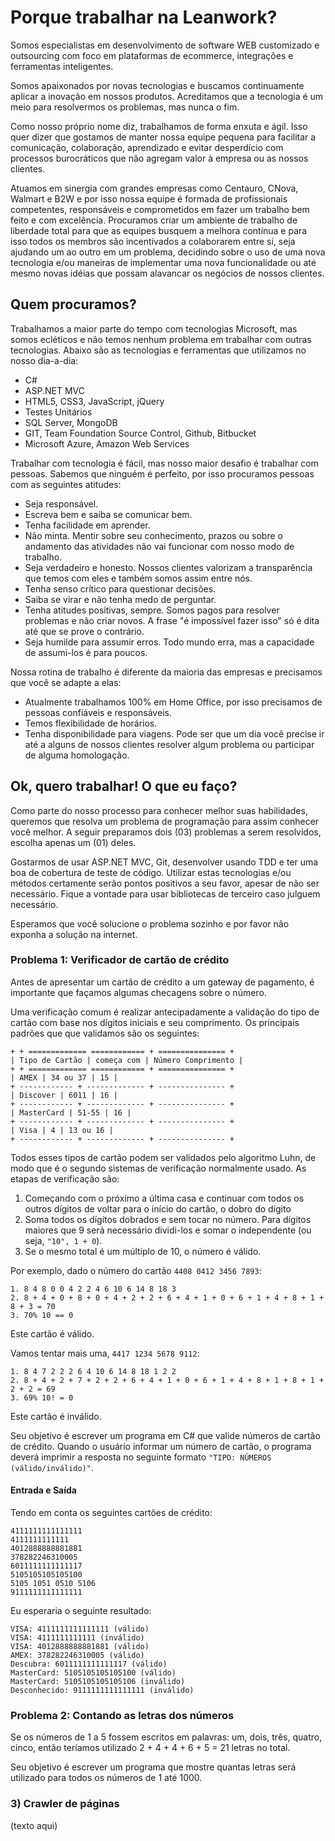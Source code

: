 # Porque trabalhar na Leanwork?

Somos especialistas em desenvolvimento de software WEB customizado e outsourcing com foco em plataformas de ecommerce, integrações e ferramentas inteligentes. 

Somos apaixonados por novas tecnologias e buscamos continuamente aplicar a inovação em nossos produtos. Acreditamos que a tecnologia é um meio para resolvermos os problemas, mas nunca o fim.

Como nosso próprio nome diz, trabalhamos de forma enxuta e ágil. Isso quer dizer que gostamos de manter nossa equipe pequena para facilitar a comunicação, colaboração, aprendizado e evitar desperdício com processos burocráticos que não agregam valor à empresa ou as nossos clientes.

Atuamos em sinergia com grandes empresas como Centauro, CNova, Walmart e B2W e por isso nossa equipe é formada de profissionais competentes, responsáveis e comprometidos em fazer um trabalho bem feito e com excelência.
Procuramos criar um ambiente de trabalho de liberdade total para que as equipes busquem a melhora contínua e para isso todos os membros são incentivados a colaborarem entre si, seja ajudando um ao outro em um problema, decidindo sobre o uso de uma nova tecnologia e/ou maneiras de implementar uma nova funcionalidade ou até mesmo novas idéias que possam alavancar os negócios de nossos clientes.

## Quem procuramos?

Trabalhamos a maior parte do tempo com tecnologias Microsoft, mas somos ecléticos e não temos nenhum problema em trabalhar com outras tecnologias. Abaixo são as tecnologias e ferramentas que utilizamos no nosso dia-a-dia:
* C#
* ASP.NET MVC
* HTML5, CSS3, JavaScript, jQuery
* Testes Unitários
* SQL Server, MongoDB
* GIT, Team Foundation Source Control, Github, Bitbucket
* Microsoft Azure, Amazon Web Services

Trabalhar com tecnologia é fácil, mas nosso maior desafio é trabalhar com pessoas. Sabemos que ninguém é perfeito, por isso procuramos pessoas com as seguintes atitudes:
* Seja responsável.
* Escreva bem e saiba se comunicar bem.
* Tenha facilidade em aprender.
* Não minta. Mentir sobre seu conhecimento, prazos ou sobre o andamento das atividades não vai funcionar com nosso modo de trabalho.
* Seja verdadeiro e honesto. Nossos clientes valorizam a transparência que temos com eles e também somos assim entre nós.
* Tenha senso crítico para questionar decisões.
* Saiba se virar e não tenha medo de perguntar.
* Tenha atitudes positivas, sempre. Somos pagos para resolver problemas e não criar novos. A frase "é impossível fazer isso" só é dita até que se prove o contrário.
* Seja humilde para assumir erros. Todo mundo erra, mas a capacidade de assumi-los é para poucos.

Nossa rotina de trabalho é diferente da maioria das empresas e precisamos que você se adapte a elas:
* Atualmente trabalhamos 100% em Home Office, por isso precisamos de pessoas confiáveis e responsáveis.
* Temos flexibilidade de horários.
* Tenha disponibilidade para viagens. Pode ser que um dia você precise ir até a alguns de nossos clientes resolver algum problema ou participar de alguma homologação.

## Ok, quero trabalhar! O que eu faço?

Como parte do nosso processo para conhecer melhor suas habilidades, queremos que resolva um problema de programação para assim conhecer você melhor. A seguir preparamos dois (03) problemas a serem resolvidos, escolha apenas um (01) deles.

Gostarmos de usar ASP.NET MVC, Git, desenvolver usando TDD e ter uma boa de cobertura de teste de código. Utilizar estas tecnologias e/ou métodos certamente serão pontos positivos a seu favor, apesar de não ser necessário. Fique a vontade para usar bibliotecas de terceiro caso julguem necessário.

Esperamos que você solucione o problema sozinho e por favor não exponha a solução na internet.

### Problema 1: Verificador de cartão de crédito

Antes de apresentar um cartão de crédito a um gateway de pagamento, é importante que façamos algumas checagens sobre o número.

Uma verificação comum é realizar antecipadamente a validação do tipo de cartão com base nos dígitos iniciais e seu comprimento. Os principais padrões que que validamos são os seguintes:

    + + ============= ============ + =============== +
    | Tipo de Cartão | começa com | Número Comprimento |
    + + ============= ============ + =============== +
    | AMEX | 34 ou 37 | 15 |
    + ------------ + ------------- + --------------- +
    | Discover | 6011 | 16 |
    + ------------ + ------------- + --------------- +
    | MasterCard | 51-55 | 16 |
    + ------------ + ------------- + --------------- +
    | Visa | 4 | 13 ou 16 |
    + ------------ + ------------- + --------------- +

Todos esses tipos de cartão podem ser validados pelo algoritmo Luhn, de modo que é o segundo sistemas de verificação normalmente usado. As etapas de verificação são:

1. Começando com o próximo a última casa e continuar com todos os outros dígitos de voltar para o início do cartão, o dobro do dígito
2. Soma todos os dígitos dobrados e sem tocar no número. Para dígitos maiores que 9 será necessário dividi-los e somar o independente (ou seja, `"10", 1 + 0`).
3. Se o mesmo total é um múltiplo de 10, o número é válido.

Por exemplo, dado o número do cartão `4408 0412 3456 7893`:

    1. 8 4 8 0 0 4 2 2 4 6 10 6 14 8 18 3
    2. 8 + 4 + 0 + 8 + 0 + 4 + 2 + 2 + 6 + 4 + 1 + 0 + 6 + 1 + 4 + 8 + 1 + 8 + 3 = 70
    3. 70% 10 == 0

Este cartão é válido.

Vamos tentar mais uma, `4417 1234 5678 9112`:

    1. 8 4 7 2 2 2 6 4 10 6 14 8 18 1 2 2
    2. 8 + 4 + 2 + 7 + 2 + 2 + 6 + 4 + 1 + 0 + 6 + 1 + 4 + 8 + 1 + 8 + 1 + 2 + 2 = 69
    3. 69% 10! = 0

Este cartão é inválido.

Seu objetivo é escrever um programa em C# que valide números de cartão de crédito. Quando o usuário informar um número de cartão, o programa deverá imprimir a resposta no seguinte formato `"TIPO: NÚMEROS (válido/inválido)"`.

#### Entrada e Saída

Tendo em conta os seguintes cartões de crédito:

    4111111111111111
    4111111111111
    4012888888881881
    378282246310005
    6011111111111117
    5105105105105100
    5105 1051 0510 5106
    9111111111111111

Eu esperaria o seguinte resultado:

    VISA: 4111111111111111 (válido)
    VISA: 4111111111111 (inválido)
    VISA: 4012888888881881 (válido)
    AMEX: 378282246310005 (válido)
    Descubra: 6011111111111117 (válido)
    MasterCard: 5105105105105100 (válido)
    MasterCard: 5105105105105106 (inválido)
    Desconhecido: 9111111111111111 (inválido)

### Problema 2: Contando as letras dos números

Se os números de 1 a 5 fossem escritos em palavras: um, dois, três, quatro, cinco, então teríamos utilizado 2 + 4 + 4 + 6 + 5 = 21 letras no total.

Seu objetivo é escrever um programa que mostre quantas letras será utilizado para todos os números de 1 até 1000.

### 3) Crawler de páginas

(texto aqui)
